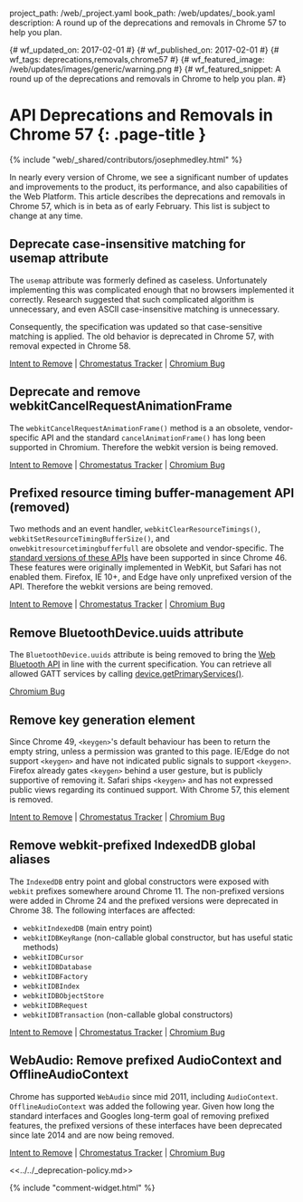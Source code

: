 project_path: /web/_project.yaml
book_path: /web/updates/_book.yaml
description: A round up of the deprecations and removals in Chrome 57 to help you plan.

{# wf_updated_on: 2017-02-01 #}
{# wf_published_on: 2017-02-01 #}
{# wf_tags: deprecations,removals,chrome57 #}
{# wf_featured_image: /web/updates/images/generic/warning.png #}
{# wf_featured_snippet: A round up of the deprecations and removals in Chrome to help you plan. #}

# API Deprecations and Removals in Chrome 57 {: .page-title }

{% include "web/_shared/contributors/josephmedley.html" %}

In nearly every version of Chrome, we see a significant number of updates and
improvements to the product, its performance, and also capabilities of the Web
Platform. This article describes the deprecations and removals in Chrome 57,
which is in beta as of early February. This list is subject to change at any
time.

## Deprecate case-insensitive matching for usemap attribute

The `usemap` attribute was formerly defined as caseless. Unfortunately
implementing this was complicated enough that no browsers implemented it
correctly. Research suggested that such complicated algorithm is unnecessary,
and even ASCII case-insensitive matching is unnecessary. 

Consequently, the specification was updated so that case-sensitive matching is
applied. The old behavior is deprecated in Chrome 57, with removal expected in
Chrome 58.

[Intent to Remove](https://groups.google.com/a/chromium.org/d/topic/blink-dev/8pHdFzN0YQc/discussion) &#124;
[Chromestatus Tracker](https://www.chromestatus.com/feature/5760965337415680) &#124;
[Chromium Bug](https://bugs.chromium.org/p/chromium/issues/detail?id=659464)

## Deprecate and remove webkitCancelRequestAnimationFrame

The `webkitCancelRequestAnimationFrame()` method is a an obsolete,
vendor-specific API and the standard `cancelAnimationFrame()` has long
been supported in Chromium. Therefore the webkit version is being removed.

[Intent to Remove](https://groups.google.com/a/chromium.org/d/topic/blink-dev/RiDsdLsIdWc/discussion) &#124;
[Chromestatus Tracker](https://www.chromestatus.com/feature/5588435494502400) &#124;
[Chromium Bug](https://bugs.chromium.org/p/chromium/issues/detail?id=146849)

## Prefixed resource timing buffer-management API (removed)

Two methods and an event handler, `webkitClearResourceTimings()`,
`webkitSetResourceTimingBufferSize()`, and `onwebkitresourcetimingbufferfull`
are obsolete and vendor-specific. The 
[standard versions of these APIs](https://www.chromestatus.com/features/5710624386449408)
have been supported in since Chrome 46. These features were originally
implemented in WebKit, but Safari has not enabled them. Firefox, IE 10+, and
Edge have only unprefixed version of the API. Therefore the webkit versions
are being removed.

[Intent to Remove](https://groups.google.com/a/chromium.org/d/topic/blink-dev/Ou_Dwfp8Ons/discussion) &#124;
[Chromestatus Tracker](https://www.chromestatus.com/feature/5688905986736128) &#124;
[Chromium Bug](https://bugs.chromium.org/p/chromium/issues/detail?id=678547)

## Remove BluetoothDevice.uuids attribute

The `BluetoothDevice.uuids` attribute is being removed to bring the
[Web Bluetooth API](https://www.chromestatus.com/features/5264933985976320) in
line with the current specification. You can retrieve all allowed GATT services by calling
[device.getPrimaryServices()](https://webbluetoothcg.github.io/web-bluetooth/#dom-bluetoothremotegattserver-getprimaryservices).

[Chromium Bug](https://bugs.chromium.org/p/chromium/issues/detail?id=653317)

## Remove key generation element

Since Chrome 49, `<keygen>`'s default behaviour has been to return the empty
string, unless a permission was granted to this page. IE/Edge do not support
`<keygen>` and have not indicated public signals to support `<keygen>`.
Firefox already gates `<keygen>` behind a user gesture, but is publicly
supportive of removing it. Safari ships `<keygen>` and has not expressed
public views regarding its continued support. With Chrome 57, this element
is removed.

[Intent to Remove](https://groups.google.com/a/chromium.org/d/topic/blink-dev/pX5NbX0Xack/discussion) &#124;
[Chromestatus Tracker](https://www.chromestatus.com/feature/5716060992962560) &#124;
[Chromium Bug](https://bugs.chromium.org/p/chromium/issues/detail?id=568184)

## Remove webkit-prefixed IndexedDB global aliases

The `IndexedDB` entry point and global constructors were exposed with `webkit` 
prefixes somewhere around Chrome 11. The non-prefixed versions were added in
Chrome 24 and the prefixed versions were deprecated in Chrome 38. The
following interfaces are affected:

* `webkitIndexedDB` (main entry point)
* `webkitIDBKeyRange` (non-callable global constructor, but has useful static methods)
* `webkitIDBCursor`
* `webkitIDBDatabase`
* `webkitIDBFactory`
* `webkitIDBIndex`
* `webkitIDBObjectStore`
* `webkitIDBRequest`
* `webkitIDBTransaction` (non-callable global constructors)

[Intent to Remove](https://groups.google.com/a/chromium.org/forum/#!msg/blink-dev/biC_Tz7UV5Y/X5752vTvAgAJ) &#124;
[Chromestatus Tracker](https://www.chromestatus.com/feature/5775330191081472) &#124;
[Chromium Bug](https://bugs.chromium.org/p/chromium/issues/detail?id=665243)

## WebAudio: Remove prefixed AudioContext and OfflineAudioContext

Chrome has supported `WebAudio` since mid 2011, including `AudioContext`.
`OfflineAudioContext` was added the following year. Given how long the
standard interfaces and Googles long-term goal of removing prefixed features,
the prefixed versions of these interfaces have been deprecated since late
2014 and are now being removed.

[Intent to Remove](https://groups.google.com/a/chromium.org/d/topic/blink-dev/of6S04dUf54/discussion) &#124;
[Chromestatus Tracker](https://www.chromestatus.com/feature/4571020824412160) &#124;
[Chromium Bug](https://bugs.chromium.org/p/chromium/issues/detail?id=665887)

<<../../_deprecation-policy.md>>

{% include "comment-widget.html" %}
